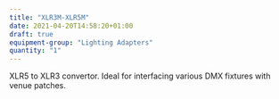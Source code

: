 ```yaml
---
title: "XLR3M-XLR5M"
date: 2021-04-20T14:58:20+01:00
draft: true
equipment-group: "Lighting Adapters"
quantity: "1"
---
```


XLR5 to XLR3 convertor. Ideal for interfacing various DMX fixtures with venue patches.

